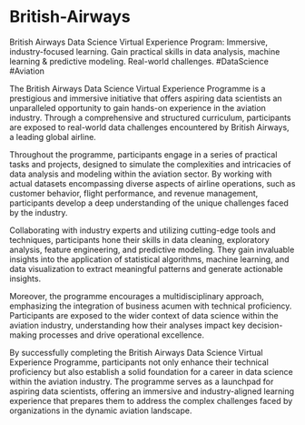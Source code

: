 # British-Airways
British Airways Data Science Virtual Experience Program: Immersive, industry-focused learning. Gain practical skills in data analysis, machine learning &amp; predictive modeling. Real-world challenges. #DataScience #Aviation

The British Airways Data Science Virtual Experience Programme is a prestigious and immersive initiative that offers aspiring data scientists an unparalleled opportunity to gain hands-on experience in the aviation industry. Through a comprehensive and structured curriculum, participants are exposed to real-world data challenges encountered by British Airways, a leading global airline.

Throughout the programme, participants engage in a series of practical tasks and projects, designed to simulate the complexities and intricacies of data analysis and modeling within the aviation sector. By working with actual datasets encompassing diverse aspects of airline operations, such as customer behavior, flight performance, and revenue management, participants develop a deep understanding of the unique challenges faced by the industry.

Collaborating with industry experts and utilizing cutting-edge tools and techniques, participants hone their skills in data cleaning, exploratory analysis, feature engineering, and predictive modeling. They gain invaluable insights into the application of statistical algorithms, machine learning, and data visualization to extract meaningful patterns and generate actionable insights.

Moreover, the programme encourages a multidisciplinary approach, emphasizing the integration of business acumen with technical proficiency. Participants are exposed to the wider context of data science within the aviation industry, understanding how their analyses impact key decision-making processes and drive operational excellence.

By successfully completing the British Airways Data Science Virtual Experience Programme, participants not only enhance their technical proficiency but also establish a solid foundation for a career in data science within the aviation industry. The programme serves as a launchpad for aspiring data scientists, offering an immersive and industry-aligned learning experience that prepares them to address the complex challenges faced by organizations in the dynamic aviation landscape.
